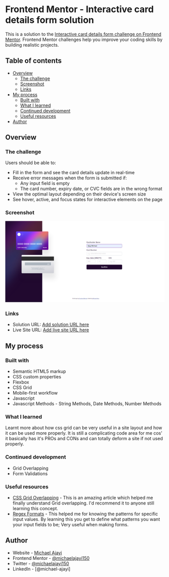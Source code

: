 # Frontend Mentor - Interactive card details form solution

This is a solution to the [Interactive card details form challenge on Frontend Mentor](https://www.frontendmentor.io/challenges/interactive-card-details-form-XpS8cKZDWw). Frontend Mentor challenges help you improve your coding skills by building realistic projects. 

## Table of contents

- [Overview](#overview)
  - [The challenge](#the-challenge)
  - [Screenshot](#screenshot)
  - [Links](#links)
- [My process](#my-process)
  - [Built with](#built-with)
  - [What I learned](#what-i-learned)
  - [Continued development](#continued-development)
  - [Useful resources](#useful-resources)
- [Author](#author)

## Overview

### The challenge

Users should be able to:

- Fill in the form and see the card details update in real-time
- Receive error messages when the form is submitted if:
  - Any input field is empty
  - The card number, expiry date, or CVC fields are in the wrong format
- View the optimal layout depending on their device's screen size
- See hover, active, and focus states for interactive elements on the page

### Screenshot

![](./screenshot.png)

### Links

- Solution URL: [Add solution URL here](https://your-solution-url.com)
- Live Site URL: [Add live site URL here](https://your-live-site-url.com)

## My process

### Built with

- Semantic HTML5 markup
- CSS custom properties
- Flexbox
- CSS Grid
- Mobile-first workflow
- Javascript
- Javascript Methods - String Methods, Date Methods, Number Methods

### What I learned

Learnt more about how css grid can be very useful in a site layout and how it can be used more properly. It is still a complicating code area for me cos' it basically has it's PROs and CONs and can totally deform a site if not used properly.

### Continued development

- Grid Overlapping
- Form Validations

### Useful resources

- [CSS Grid Overlapping](https://www.example.com) - This is an amazing article which helped me finally understand Grid overlapping. I'd recommend it to anyone still learning this concept.
- [Regex Formats](https://www.example.com) - This helped me for knowing the patterns for specific input values. By learning this you get to define what patterns you want your input fields to be; Very useful when making forms.

## Author

- Website - [Michael Ajayi](https://michael-a.netlify.app)
- Frontend Mentor - [@michaelajayi150](https://www.frontendmentor.io/profile/michaelajayi150)
- Twitter - [@michaelajayi150](https://www.twitter.com/michaelajayi150)
- LinkedIn - [@michael-ajayi]
